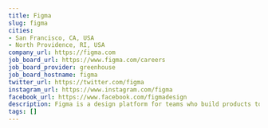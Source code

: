 ```yaml
---
title: Figma
slug: figma
cities:
- San Francisco, CA, USA
- North Providence, RI, USA
company_url: https://figma.com
job_board_url: https://www.figma.com/careers
job_board_provider: greenhouse
job_board_hostname: figma
twitter_url: https://twitter.com/figma
instagram_url: https://www.instagram.com/figma
facebook_url: https://www.facebook.com/figmadesign
description: Figma is a design platform for teams who build products together.
tags: []
---
```

